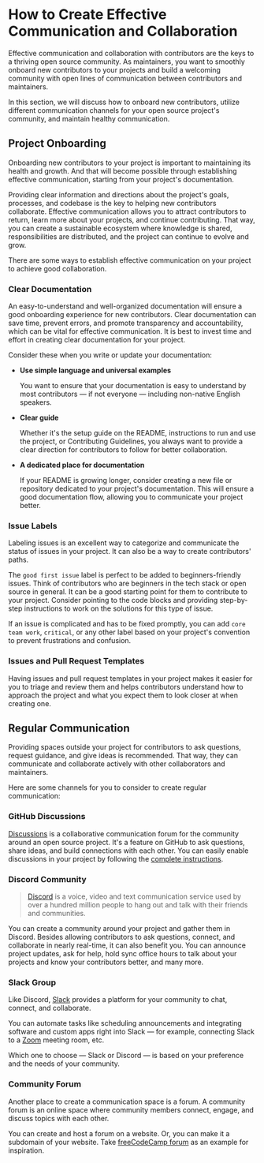 # How to Create Effective Communication and Collaboration

Effective communication and collaboration with contributors are the keys to a thriving open source community. As maintainers, you want to smoothly onboard new contributors to your projects and build a welcoming community with open lines of communication between contributors and maintainers.

In this section, we will discuss how to onboard new contributors, utilize different communication channels for your open source project's community, and maintain healthy communication.

## Project Onboarding

Onboarding new contributors to your project is important to maintaining its health and growth. And that will become possible through establishing effective communication, starting from your project's documentation.

Providing clear information and directions about the project's goals, processes, and codebase is the key to helping new contributors collaborate. Effective communication allows you to attract contributors to return, learn more about your projects, and continue contributing. That way, you can create a sustainable ecosystem where knowledge is shared, responsibilities are distributed, and the project can continue to evolve and grow.

There are some ways to establish effective communication on your project to achieve good collaboration.

### Clear Documentation

An easy-to-understand and well-organized documentation will ensure a good onboarding experience for new contributors. Clear documentation can save time, prevent errors, and promote transparency and accountability, which can be vital for effective communication. It is best to invest time and effort in creating clear documentation for your project.

Consider these when you write or update your documentation:

- **Use simple language and universal examples**

  You want to ensure that your documentation is easy to understand by most contributors — if not everyone — including non-native English speakers.

- **Clear guide**

  Whether it's the setup guide on the README, instructions to run and use the project, or Contributing Guidelines, you always want to provide a clear direction for contributors to follow for better collaboration.

- **A dedicated place for documentation**

  If your README is growing longer, consider creating a new file or repository dedicated to your project's documentation. This will ensure a good documentation flow, allowing you to communicate your project better.

### Issue Labels

Labeling issues is an excellent way to categorize and communicate the status of issues in your project. It can also be a way to create contributors' paths.

The `good first issue` label is perfect to be added to beginners-friendly issues. Think of contributors who are beginners in the tech stack or open source in general. It can be a good starting point for them to contribute to your project. Consider pointing to the code blocks and providing step-by-step instructions to work on the solutions for this type of issue.

If an issue is complicated and has to be fixed promptly, you can add `core team work`, `critical`, or any other label based on your project's convention to prevent frustrations and confusion.

### Issues and Pull Request Templates

Having issues and pull request templates in your project makes it easier for you to triage and review them and helps contributors understand how to approach the project and what you expect them to look closer at when creating one.

## Regular Communication

Providing spaces outside your project for contributors to ask questions, request guidance, and give ideas is recommended. That way, they can communicate and collaborate actively with other collaborators and maintainers.

Here are some channels for you to consider to create regular communication:

### GitHub Discussions

[Discussions](https://github.com/features/discussions) is a collaborative communication forum for the community around an open source project. It's a feature on GitHub to ask questions, share ideas, and build connections with each other. You can easily enable discussions in your project by following the [complete instructions](https://docs.github.com/en/discussions/quickstart#enabling-github-discussions-on-your-repository).

### Discord Community

> [Discord](https://discord.com/) is a voice, video and text communication service used by over a hundred million people to hang out and talk with their friends and communities.

You can create a community around your project and gather them in Discord. Besides allowing contributors to ask questions, connect, and collaborate in nearly real-time, it can also benefit you. You can announce project updates, ask for help, hold sync office hours to talk about your projects and know your contributors better, and many more.

### Slack Group

Like Discord, [Slack](https://slack.com/) provides a platform for your community to chat, connect, and collaborate.

You can automate tasks like scheduling announcements and integrating software and custom apps right into Slack — for example, connecting Slack to a [Zoom](https://zoom.us/) meeting room, etc.

Which one to choose — Slack or Discord — is based on your preference and the needs of your community.

### Community Forum

Another place to create a communication space is a forum. A community forum is an online space where community members connect, engage, and discuss topics with each other.

You can create and host a forum on a website. Or, you can make it a subdomain of your website. Take [freeCodeCamp forum](https://forum.freecodecamp.org/) as an example for inspiration.
